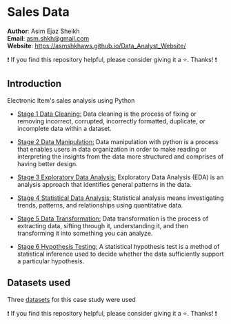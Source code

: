 # Sales Data

**Author**: Asim Ejaz Sheikh <br />
**Email**: asm.shkh@gmail.com <br />
**Website**: https://asmshkhaws.github.io/Data_Analyst_Website/ <br />

:exclamation: If you find this repository helpful, please consider giving it a :star:. Thanks! :exclamation:

## Introduction
Electronic Item's sales analysis using Python

* [Stage 1 Data Cleaning:](.md)
  Data cleaning is the process of fixing or removing incorrect, corrupted, incorrectly formatted, duplicate, or incomplete data within a dataset.
  
* [Stage 2 Data Manipulation:](.md)
  Data manipulation with python is a process that enables users in data organization in order to make reading or interpreting the insights from the data more structured and comprises of having better design.
  
* [Stage 3 Exploratory Data Analysis:](.md)
  Exploratory Data Analysis (EDA) is an analysis approach that identifies general patterns in the data.
  
* [Stage 4 Statistical Data Analysis:](.md)
  Statistical analysis means investigating trends, patterns, and relationships using quantitative data.
  
* [Stage 5 Data Transformation:](.md)
  Data transformation is the process of extracting data, sifting through it, understanding it, and then transforming it into something you can analyze.
  
* [Stage 6 Hypothesis Testing:](.md)
  A statistical hypothesis test is a method of statistical inference used to decide whether the data sufficiently support a particular hypothesis.

## Datasets used
Three [datasets](Dataset) for this case study were used


:exclamation: If you find this repository helpful, please consider giving it a :star:. Thanks! :exclamation:
